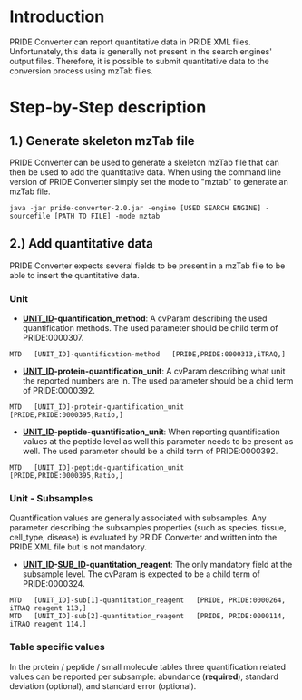 # Introduction #

PRIDE Converter can report quantitative data in PRIDE XML files. Unfortunately, this data is generally not present in the search engines' output files. Therefore, it is possible to submit quantitative data to the conversion process using mzTab files.

# Step-by-Step description #

## 1.) Generate skeleton mzTab file ##

PRIDE Converter can be used to generate a skeleton mzTab file that can then be used to add the quantitative data. When using the command line version of PRIDE Converter simply set the mode to "mztab" to generate an mzTab file.
```
java -jar pride-converter-2.0.jar -engine [USED SEARCH ENGINE] -sourcefile [PATH TO FILE] -mode mztab
```

## 2.) Add quantitative data ##

PRIDE Converter expects several fields to be present in a mzTab file to be able to insert the quantitative data.

### Unit ###

  * **[UNIT\_ID](UNIT_ID.md)-quantification\_method**: A cvParam describing the used quantification methods. The used parameter should be child term of PRIDE:0000307.
```
MTD   [UNIT_ID]-quantification-method   [PRIDE,PRIDE:0000313,iTRAQ,]
```
  * **[UNIT\_ID](UNIT_ID.md)-protein-quantification\_unit**: A cvParam describing what unit the reported numbers are in. The used parameter should be a child term of PRIDE:0000392.
```
MTD   [UNIT_ID]-protein-quantification_unit   [PRIDE,PRIDE:0000395,Ratio,]
```
  * **[UNIT\_ID](UNIT_ID.md)-peptide-quantification\_unit**: When reporting quantification values at the peptide level as well this parameter needs to be present as well. The used parameter should be a child term of PRIDE:0000392.
```
MTD   [UNIT_ID]-peptide-quantification_unit   [PRIDE,PRIDE:0000395,Ratio,]
```

### Unit - Subsamples ###

Quantification values are generally associated with subsamples. Any parameter describing the subsamples properties (such as species, tissue, cell\_type, disease) is evaluated by PRIDE Converter and written into the PRIDE XML file but is not mandatory.

  * **[UNIT\_ID](UNIT_ID.md)-[SUB\_ID](SUB_ID.md)-quantitation\_reagent**: The only mandatory field at the subsample level. The cvParam is expected to be a child term of PRIDE:0000324.
```
MTD   [UNIT_ID]-sub[1]-quantitation_reagent   [PRIDE, PRIDE:0000264, iTRAQ reagent 113,]
MTD   [UNIT_ID]-sub[2]-quantitation_reagent   [PRIDE, PRIDE:0000114, iTRAQ reagent 114,]
```

### Table specific values ###

In the protein / peptide / small molecule tables three quantification related values can be reported per subsample: abundance (**required**), standard deviation (optional), and standard error (optional).